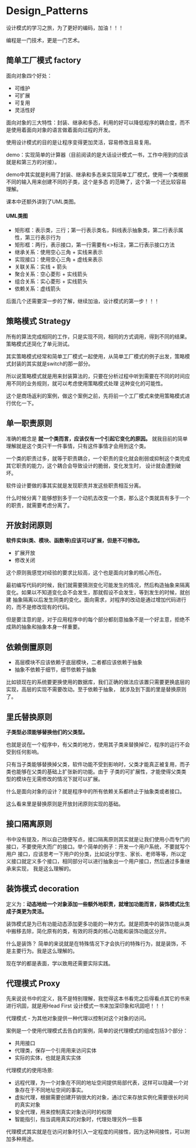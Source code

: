 # Design_Patterns

设计模式的学习之旅，为了更好的编码，加油！！！

编程是一门技术，更是一门艺术。

## 简单工厂模式  factory

面向对象四个好处：
- 可维护
- 可扩展
- 可复用
- 灵活性好

面向对象的三大特性：封装、继承和多态，利用的好可以降低程序的耦合度，而不是使用着面向对象的语言做着面向过程的开发。

使用设计模式的目的是让程序变得更加灵活，容易修改且易复用。

demo：实现简单的计算器（目前阅读的是大话设计模式一书，工作中用到的应该就是和第三方的对接）。

demo中其实就是利用了封装、继承和多态来实现简单工厂模式，使用一个类根据不同的输入用来创建不同的子类，这个是多态
的范畴了，这个第一个还比较容易理解。

课本中还额外讲到了UML类图。

#### UML类图

- 矩形框：表示类，三行；第一行表示类名，斜线表示抽象类，第二行表示属性，第三行表示行为
- 矩形框：两行，表示接口，第一行需要有<<interface>>标注，第二行表示接口方法
- 继承关系：使用空心三角 + 实线来表示
- 实现接口：使用空心三角 + 虚线来表示
- 关联关系：实线 + 箭头
- 聚合关系：空心菱形 + 实线箭头
- 组合关系：实心菱形 + 实线箭头
- 依赖关系：虚线箭头

后面几个还需要深一步的了解，继续加油，设计模式的第一步！！！


## 策略模式 Strategy

所有的算法完成相同的工作，只是实现不同，相同的方式调用，得到不同的结果。策略模式还简化了单元测试。

其实策略模式经常和简单工厂模式一起使用，从简单工厂模式的例子出发，策略模式封装的其实就是switch的那一部分。

所以说策略模式就是用来封装算法的，只要在分析过程中听到需要在不同的时间应用不同的业务规则，就可以考虑使用策略模式处理
这种变化的可能性。

这个是商场返利的案例，做这个案例之前，先将前一个工厂模式来使用策略模式进行优化一下。

## 单一职责原则

准确的概念是 **就一个类而言，应该仅有一个引起它变化的原因。** 就我目前的简单理解就是这个类只干一件事情，只有这件事情才会用到这个类。

一个类的职责过多，就等于职责耦合，一个职责的变化就会削弱或抑制这个类完成其它职责的能力，这个耦合会导致设计的脆弱，变化发生时，
设计就会遭到破坏。

软件设计要做的事其实就是发现职责并发这些职责相互分离。

什么时候分离？能够想到多于一个动机去改变一个类，那么这个类就具有多于一个的职责，就需要考虑分离了。

## 开放封闭原则

**软件实体(类、模块、函数等)应该可以扩展，但是不可修改。**

- 扩展开放
- 修改关闭

这个原则我感觉对经验的要求比较高，这个也是面向对象的核心所在。

最初编写代码的时候，我们就需要猜测变化可能发生的情况，然后构造抽象来隔离变化。如果以不知道变化会不会发生，那就假设不会发生，等到发生的时候，就创建
抽象隔离以后发生同类的变化。面向需求，对程序的改动是通过增加代码进行的，而不是修改现有的代码。

但是要注意的是，对于应用程序中的每个部分都刻意抽象不是一个好主意，拒绝不成熟的抽象和抽象本身一样重要。

## 依赖倒置原则

- 高层模块不应该依赖于底层模块，二者都应该依赖于抽象
- 抽象不依赖于细节，细节依赖于抽象

比如锁现在的系统要更换使用的数据库，我们正确的做法应该置只需要更换底层的实现，高层的实现不需要改动。至于依赖于抽象，
就涉及到下面的里是替换原则了。

## 里氏替换原则

**子类型必须能够替换他们的父类型。**

也就是说在一个程序中，有父类的地方，使用其子类来替换掉它，程序的运行不会受到任何影响。

只有当子类能够替换掉父类，软件功能不受到影响时，父类才能真正被复用，而子类也能够在父类的基础上扩张新的功能。由于
子类的可扩展性，才能使得父类类型的模块在无需修改的情况下就可以扩展。

什么是面向对象的设计？就是程序中的所有依赖关系都终止于抽象类或者接口。

这么看来里是替换原则是开放封闭原则实现的基础。

## 接口隔离原则

书中没有提及，所以自己随便写点，接口隔离原则其实就是让我们使用小而专门的接口，不要使用大而广的接口。举个简单的例子：开发一个用户系统，不要就写个用户
接口，应该思考一下用户的分类，比如说分学生、家长、老师等等，所以定义接口就定义多个接口，相同部分可以进行抽象出一个用户接口，然后通过多重继承来实现，
我是这么理解的。

## 装饰模式 decoration

定义为：**动态地给一个对象添加一些额外地职责，就增加功能而言，装饰模式比生成子类更为灵活。**

装饰模式是为已有功能动态添加更多功能的一种方式。就是把类中的装饰功能从类中搬移去除，简化原有的类，有效的将类的核心功能和装饰功能区分开。

什么是装饰？ 简单的来说就是在特殊情况下才会执行的特殊行为，就是装饰，不是主要行为。我是这么理解的。

现在学的都是表面，学以致用还需要实际实践。

## 代理模式 Proxy

先来说说书中的定义，我不是特别理解，我觉得这本书看完之后得看点其它的书来进行巩固，就是用Head First 设计模式一书来加深印象和巩固吧！！！

代理模式 - 为其他对象提供一种代理以控制对这个对象的访问。

案例是一个使用代理模式去告白的案例，简单的说代理模式的组成包括3个部分：
- 共用接口
- 代理类，保存一个引用用来访问实体
- 实际的实体，也就是真实实体

代理模式的使用场景:
- 远程代理，为一个对象在不同的地址空间提供局部代表，这样可以隐藏一个对象存在于不同地址空间的事实。
- 虚拟代理，根据需要创建开销很大的对象，通过它来存放实例化需要很长时间的真实对象
- 安全代理，用来控制真实对象访问时的权限
- 智能指引，指当调用真实的对象时，代理处理另外一些事

代理模式其实就是在访问对象时引入一定程度的间接性，因为这种间接性，可以附加多种用途。



